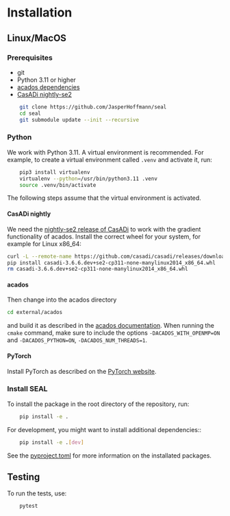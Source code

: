 # Installation

## Linux/MacOS

### Prerequisites

- git
- Python 3.11 or higher
- [acados dependencies](https://docs.acados.org/installation/index.html)
- [CasADi nightly-se2 ](https://github.com/casadi/casadi/releases/tag/nightly-se2)

```bash
    git clone https://github.com/JasperHoffmann/seal
    cd seal
    git submodule update --init --recursive
```

### Python

We work with Python 3.11. A virtual environment is recommended. For example, to create a virtual environment called `.venv`
and activate it, run:

```bash
    pip3 install virtualenv
    virtualenv --python=/usr/bin/python3.11 .venv
    source .venv/bin/activate
```

The following steps assume that the virtual environment is activated.

#### CasADi nightly

We need the [nightly-se2 release of CasADi](https://github.com/casadi/casadi/releases/tag/nightly-se2) to work with the gradient functionality of acados. Install the correct wheel for your system, for example for Linux x86_64:

```bash
curl -L --remote-name https://github.com/casadi/casadi/releases/download/nightly-se2/casadi-3.6.6.dev+se2-cp311-none-manylinux2014_x86_64.whl
pip install casadi-3.6.6.dev+se2-cp311-none-manylinux2014_x86_64.whl
rm casadi-3.6.6.dev+se2-cp311-none-manylinux2014_x86_64.whl
```

#### acados

Then change into the acados directory 

```bash
cd external/acados
```

and build it as described in the [acados documentation](https://docs.acados.org/installation/index.html). When running the
`cmake` command, make sure to include the options `-DACADOS_WITH_OPENMP=ON` and `-DACADOS_PYTHON=ON`, `-DACADOS_NUM_THREADS=1`.

#### PyTorch

Install PyTorch as described on the [PyTorch website](https://pytorch.org/get-started/locally/).

### Install SEAL

To install the package in the root directory of the repository, run:

```bash
    pip install -e .
```

For development, you might want to install additional dependencies::

```bash
    pip install -e .[dev]
```

See the [pyproject.toml](https://github.com/JasperHoffmann/seal/blob/main/pyproject.toml) for more information on the installated packages.

## Testing

To run the tests, use:

```bash
    pytest
```

